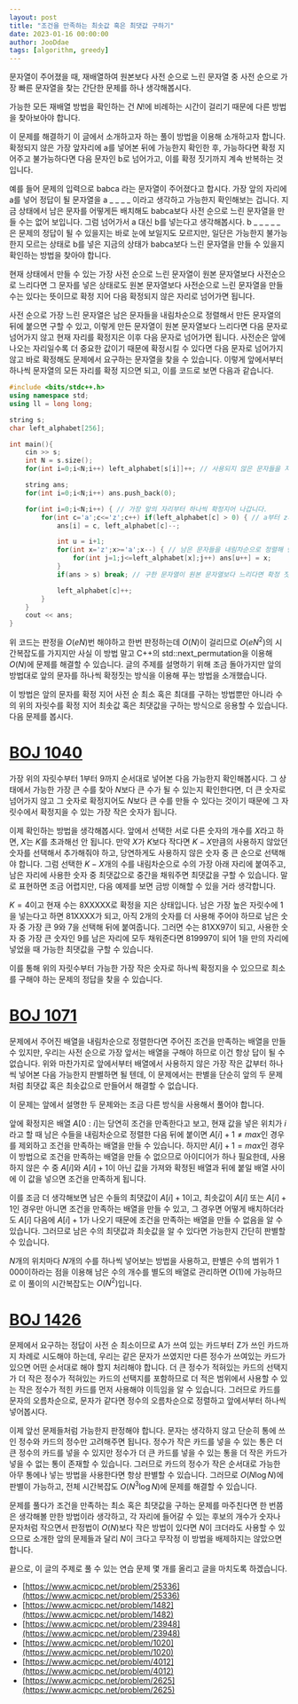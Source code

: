 ```yaml
---
layout: post
title: "조건을 만족하는 최솟값 혹은 최댓값 구하기"
date: 2023-01-16 00:00:00
author: JooDdae
tags: [algorithm, greedy]
---
```


문자열이 주어졌을 때, 재배열하여 원본보다 사전 순으로 느린 문자열 중 사전 순으로 가장 빠른 문자열을 찾는 간단한 문제를 하나 생각해봅시다. 

가능한 모든 재배열 방법을 확인하는 건 $N!$에 비례하는 시간이 걸리기 때문에 다른 방법을 찾아보아야 합니다. 

이 문제를 해결하기 이 글에서 소개하고자 하는 풀이 방법을 이용해 소개하고자 합니다. 확정되지 않은 가장 앞자리에 a를 넣어본 뒤에 가능한지 확인한 후, 가능하다면 확정 지어주고 불가능하다면 다음 문자인 b로 넘어가고, 이를 확정 짓기까지 계속 반복하는 것입니다.

예를 들어 문제의 입력으로 babca 라는 문자열이 주어졌다고 합시다. 가장 앞의 자리에 a를 넣어 정답이 될 문자열을 a _ _ _ _ 이라고 생각하고 가능한지 확인해보는 겁니다. 지금 상태에서 남은 문자를 어떻게든 배치해도 babca보다 사전 순으로 느린 문자열을 만들 수는 없어 보입니다. 그럼 넘어가서 a 대신 b를 넣는다고 생각해봅시다. b _ _ _ _ _ 은 문제의 정답이 될 수 있을지는 바로 눈에 보일지도 모르지만, 일단은 가능한지 불가능한지 모르는 상태로 b를 넣은 지금의 상태가 babca보다 느린 문자열을 만들 수 있을지 확인하는 방법을 찾아야 합니다.

현재 상태에서 만들 수 있는 가장 사전 순으로 느린 문자열이 원본 문자열보다 사전순으로 느리다면 그 문자를 넣은 상태로도 원본 문자열보다 사전순으로 느린 문자열을 만들 수는 있다는 뜻이므로 확정 지어 다음 확정되지 않은 자리로 넘어가면 됩니다.

사전 순으로 가장 느린 문자열은 남은 문자들을 내림차순으로 정렬해서 만든 문자열의 뒤에 붙으면 구할 수 있고, 이렇게 만든 문자열이 원본 문자열보다 느리다면 다음 문자로 넘어가지 않고 현재 자리를 확정지은 이후 다음 문자로 넘어가면 됩니다. 사전순은 앞에 나오는 자리일수록 더 중요한 값이기 때문에 확정시킬 수 있다면 다음 문자로 넘어가지 않고 바로 확정해도 문제에서 요구하는 문자열을 찾을 수 있습니다. 이렇게 앞에서부터 하나씩 문자열의 모든 자리를 확정 지으면 되고, 이를 코드로 보면 다음과 같습니다.

```cpp
#include <bits/stdc++.h>
using namespace std;
using ll = long long;

string s;
char left_alphabet[256];

int main(){
    cin >> s;
    int N = s.size();
    for(int i=0;i<N;i++) left_alphabet[s[i]]++; // 사용되지 않은 문자들을 저장합니다.

    string ans;
    for(int i=0;i<N;i++) ans.push_back(0);

    for(int i=0;i<N;i++) { // 가장 앞의 자리부터 하나씩 확정지어 나갑니다.
        for(int c='a';c<='z';c++) if(left_alphabet[c] > 0) { // a부터 z까지 하나씩 반복
            ans[i] = c, left_alphabet[c]--;

            int u = i+1;
            for(int x='z';x>='a';x--) { // 남은 문자들을 내림차순으로 정렬해 만든 문자열의 가장 뒤에 붙입니다.
                for(int j=1;j<=left_alphabet[x];j++) ans[u++] = x; 
            }
            if(ans > s) break; // 구한 문자열이 원본 문자열보다 느리다면 확정 짓고 다음 자리로 넘어갑니다.

            left_alphabet[c]++;
        }
    }
    cout << ans;
}
```


위 코드는 판정을 $O(eN)$번 해야하고 한번 판정하는데 $O(N)$이 걸리므로 $O(eN^2)$의 시간복잡도를 가지지만 사실 이 방법 말고 C++의 std::next_permutation을 이용해 $O(N)$에 문제를 해결할 수 있습니다. 글의 주제를 설명하기 위해 조금 돌아가지만 앞의 방법대로 앞의 문자를 하나씩 확정짓는 방식을 이용해 푸는 방법을 소개했습니다.

이 방법은 앞의 문자를 확정 지어 사전 순 최소 혹은 최대를 구하는 방법뿐만 아니라 수의 위의 자릿수를 확정 지어 최솟값 혹은 최댓값을 구하는 방식으로 응용할 수 있습니다. 다음 문제를 봅시다.



# [BOJ 1040](https://www.acmicpc.net/problem/1040)

가장 위의 자릿수부터 $1$부터 $9$까지 순서대로 넣어본 다음 가능한지 확인해봅시다. 그 상태에서 가능한 가장 큰 수를 찾아 $N$보다 큰 수가 될 수 있는지 확인한다면, 더 큰 숫자로 넘어가지 않고 그 숫자로 확정지어도 $N$보다 큰 수를 만들 수 있다는 것이기 때문에 그 자릿수에서 확정지을 수 있는 가장 작은 숫자가 됩니다.

이제 확인하는 방법을 생각해봅시다. 앞에서 선택한 서로 다른 숫자의 개수를 $X$라고 하면, $X$는 $K$를 초과해선 안 됩니다. 만약 $X$가 $K$보다 작다면 $K-X$만큼의 사용하지 않았던 숫자를 선택해서 추가해줘야 하고, 당연하게도 사용하지 않은 숫자 중 큰 순으로 선택해야 합니다. 그럼 선택한 $K-X$개의 수를 내림차순으로 수의 가장 아래 자리에 붙여주고, 남은 자리에 사용한 숫자 중 최댓값으로 중간을 채워주면 최댓값을 구할 수 있습니다. 말로 표현하면 조금 어렵지만, 다음 예제를 보면 금방 이해할 수 있을 거라 생각합니다.

$K = 4$이고 현재 수는 8XXXXX로 확정을 지은 상태입니다. 남은 가장 높은 자릿수에 $1$을 넣는다고 하면 81XXXX가 되고, 아직 $2$개의 숫자를 더 사용해 주어야 하므로 남은 숫자 중 가장 큰 $9$와 $7$을 선택해 뒤에 붙여줍니다. 그러면 수는 81XX97이 되고, 사용한 숫자 중 가장 큰 숫자인 $9$를 남은 자리에 모두 채워준다면 819997이 되어 $1$을 만의 자리에 넣었을 때 가능한 최댓값을 구할 수 있습니다.

이를 통해 위의 자릿수부터 가능한 가장 작은 숫자로 하나씩 확정지을 수 있으므로 최소를 구해야 하는 문제의 정답을 찾을 수 있습니다.



# [BOJ 1071](https://www.acmicpc.net/problem/1071)

문제에서 주어진 배열을 내림차순으로 정렬한다면 주어진 조건을 만족하는 배열을 만들 수 있지만, 우리는 사전 순으로 가장 앞서는 배열을 구해야 하므로 이건 항상 답이 될 수 없습니다. 위와 마찬가지로 앞에서부터 배열에서 사용하지 않은 가장 작은 값부터 하나씩 넣어본 다음 가능한지 판별하면 될 텐데, 이 문제에서는 판별을 단순히 앞의 두 문제처럼 최댓값 혹은 최솟값으로 만들어서 해결할 수 없습니다.

이 문제는 앞에서 설명한 두 문제와는 조금 다른 방식을 사용해서 풀어야 합니다.

앞에 확정지은 배열 $A[0:i]$는 당연히 조건을 만족한다고 보고, 현재 값을 넣은 위치가 $i$라고 할 때 남은 수들을 내림차순으로 정렬한 다음 뒤에 붙이면 $A[i]+1 \neq max$인 경우를 제외하고 조건을 만족하는 배열을 만들 수 있습니다. 하지만 $A[i]+1 = max$인 경우 이 방법으로 조건을 만족하는 배열을 만들 수 없으므로 아이디어가 하나 필요한데, 사용하지 않은 수 중 $A[i]$와 $A[i]+1$이 아닌 값을 가져와 확정된 배열과 뒤에 붙일 배열 사이에 이 값을 넣으면 조건을 만족하게 됩니다. 

이를 조금 더 생각해보면 남은 수들의 최댓값이 $A[i]+1$이고, 최솟값이 $A[i]$ 또는 $A[i]+1$인 경우만 아니면 조건을 만족하는 배열을 만들 수 있고, 그 경우면 어떻게 배치하더라도 $A[i]$ 다음에 $A[i]+1$가 나오기 때문에 조건을 만족하는 배열을 만들 수 없음을 알 수 있습니다. 그러므로 남은 수의 최댓값과 최솟값을 알 수 있다면 가능한지 간단히 판별할 수 있습니다.

$N$개의 위치마다 $N$개의 수를 하나씩 넣어보는 방법을 사용하고, 판별은 수의 범위가 $1\,000$이하라는 점을 이용해 남은 수의 개수를 별도의 배열로 관리하면 $O(1)$에 가능하므로 이 풀이의 시간복잡도는 $O(N^2)$입니다.



# [BOJ 1426](https://www.acmicpc.net/problem/1426)

문제에서 요구하는 정답이 사전 순 최소이므로 A가 쓰여 있는 카드부터 Z가 쓰인 카드까지 차례로 시도해야 하는데, 우리는 같은 문자가 쓰였지만 다른 정수가 쓰여있는 카드가 있으면 어떤 순서대로 해야 할지 처리해야 합니다. 더 큰 정수가 적혀있는 카드의 선택지가 더 작은 정수가 적혀있는 카드의 선택지를 포함하므로 더 적은 범위에서 사용할 수 있는 작은 정수가 적힌 카드를 먼저 사용해야 이득임을 알 수 있습니다. 그러므로 카드를 문자의 오름차순으로, 문자가 같다면 정수의 오름차순으로 정렬하고 앞에서부터 하나씩 넣어봅시다.

이제 앞선 문제들처럼 가능한지 판정해야 합니다. 문자는 생각하지 않고 단순히 통에 쓰인 정수와 카드의 정수만 고려해주면 됩니다. 정수가 작은 카드를 넣을 수 있는 통은 더 큰 정수의 카드를 넣을 수 있지만 정수가 더 큰 카드를 넣을 수 있는 통을 더 작은 카드가 넣을 수 없는 통이 존재할 수 있습니다. 그러므로 카드의 정수가 작은 순서대로 가능한 아무 통에나 넣는 방법을 사용한다면 항상 판별할 수 있습니다. 그러므로 $O(N \log ⁡N)$에 판별이 가능하고, 전체 시간복잡도 $O(N^3 \log⁡N)$에 문제를 해결할 수 있습니다.






문제를 풀다가 조건을 만족하는 최소 혹은 최댓값을 구하는 문제를 마주친다면 한 번쯤은 생각해볼 만한 방법이라 생각하고, 각 자리에 들어갈 수 있는 후보의 개수가 숫자나 문자처럼 작으면서 판정법이 $O(N)$보다 작은 방법이 있다면 $N$이 크더라도 사용할 수 있으므로 소개한 앞의 문제들과 달리 $N$이 크다고 무작정 이 방법을 배제하지는 않았으면 합니다.

끝으로, 이 글의 주제로 풀 수 있는 연습 문제 몇 개를 올리고 글을 마치도록 하겠습니다.
* [https://www.acmicpc.net/problem/25336](https://www.acmicpc.net/problem/25336)
* [https://www.acmicpc.net/problem/1482](https://www.acmicpc.net/problem/1482)
* [https://www.acmicpc.net/problem/23948](https://www.acmicpc.net/problem/23948)
* [https://www.acmicpc.net/problem/1020](https://www.acmicpc.net/problem/1020)
* [https://www.acmicpc.net/problem/4012](https://www.acmicpc.net/problem/4012)
* [https://www.acmicpc.net/problem/2625](https://www.acmicpc.net/problem/2625)
